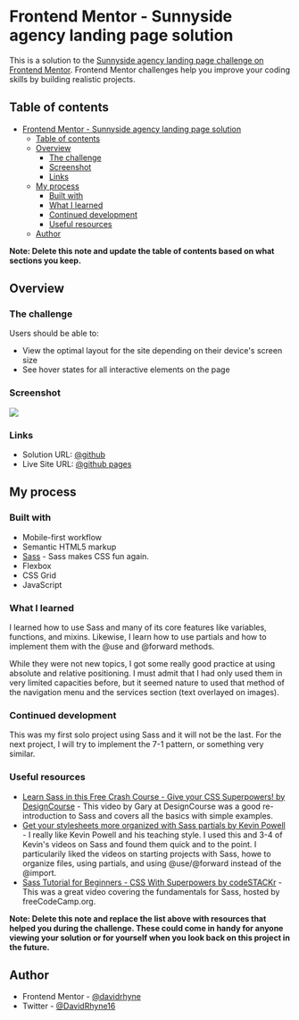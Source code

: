 # Frontend Mentor - Sunnyside agency landing page solution

This is a solution to the [Sunnyside agency landing page challenge on Frontend Mentor](https://www.frontendmentor.io/challenges/sunnyside-agency-landing-page-7yVs3B6ef). Frontend Mentor challenges help you improve your coding skills by building realistic projects.

## Table of contents

- [Frontend Mentor - Sunnyside agency landing page solution](#frontend-mentor---sunnyside-agency-landing-page-solution)
  - [Table of contents](#table-of-contents)
  - [Overview](#overview)
    - [The challenge](#the-challenge)
    - [Screenshot](#screenshot)
    - [Links](#links)
  - [My process](#my-process)
    - [Built with](#built-with)
    - [What I learned](#what-i-learned)
    - [Continued development](#continued-development)
    - [Useful resources](#useful-resources)
  - [Author](#author)

**Note: Delete this note and update the table of contents based on what sections you keep.**

## Overview

### The challenge

Users should be able to:

- View the optimal layout for the site depending on their device's screen size
- See hover states for all interactive elements on the page

### Screenshot

![](./screenshot.jpg)

### Links

- Solution URL: [@github](https://github.com/davidrhyne/sunnyside-agency-landing-page)
- Live Site URL: [@github pages](https://davidrhyne.github.io/rest-countries-api/)

## My process

### Built with

- Mobile-first workflow
- Semantic HTML5 markup
- [Sass](https://sass-guidelin.es/) -  Sass makes CSS fun again.
- Flexbox
- CSS Grid
- JavaScript

### What I learned

I learned how to use Sass and many of its core features like variables, functions, and mixins.  Likewise, I learn how to use partials and how to implement them with the @use and @forward methods.  

While they were not new topics, I got some really good practice at using absolute and relative positioning.  I must admit that I had only used them in very limited capacities before, but it seemed nature to used that method of the navigation menu and the services section (text overlayed on images).

### Continued development

This was my first solo project using Sass and it will not be the last.  For the next project, I will try to implement the 7-1 pattern, or something very similar. 

### Useful resources

- [Learn Sass in this Free Crash Course - Give your CSS Superpowers! by DesignCourse](https://www.youtube.com/watch?v=roywYSEPSvc) - This video by Gary at DesignCourse was a good re-introduction to Sass and covers all the basics with simple examples.
- [Get your stylesheets more organized with Sass partials by Kevin Powell](https://www.youtube.com/watch?v=9Ld-aOKsEDk) - I really like Kevin Powell and his teaching style.  I used this and 3-4 of Kevin's videos on Sass and found them quick and to the point.  I particularily liked the videos on starting projects with Sass, howe to organize files, using partials, and using @use/@forward instead of the @import.
- [Sass Tutorial for Beginners - CSS With Superpowers by codeSTACKr](https://www.youtube.com/watch?v=_a5j7KoflTs) - This was a great video covering the fundamentals for Sass, hosted by freeCodeCamp.org.

**Note: Delete this note and replace the list above with resources that helped you during the challenge. These could come in handy for anyone viewing your solution or for yourself when you look back on this project in the future.**

## Author

- Frontend Mentor - [@davidrhyne](https://www.frontendmentor.io/profile/davidrhyne)
- Twitter - [@DavidRhyne16](https://www.twitter.com/DavidRhyne16)

